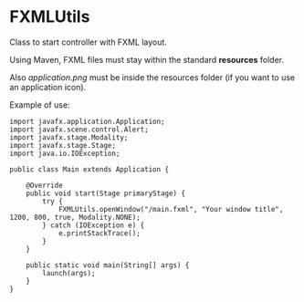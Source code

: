 # FXMLUtils
Class to start controller with FXML layout.

Using Maven, FXML files must stay within the standard **resources** folder.

Also *application.png* must be inside the resources folder (if you want to use an application icon).

Example of use:
```
import javafx.application.Application;
import javafx.scene.control.Alert;
import javafx.stage.Modality;
import javafx.stage.Stage;
import java.io.IOException;

public class Main extends Application {

    @Override
    public void start(Stage primaryStage) {
        try {
            FXMLUtils.openWindow("/main.fxml", "Your window title", 1200, 800, true, Modality.NONE);
        } catch (IOException e) {
            e.printStackTrace();
        }
    }

    public static void main(String[] args) {
        launch(args);
    }
}
```
